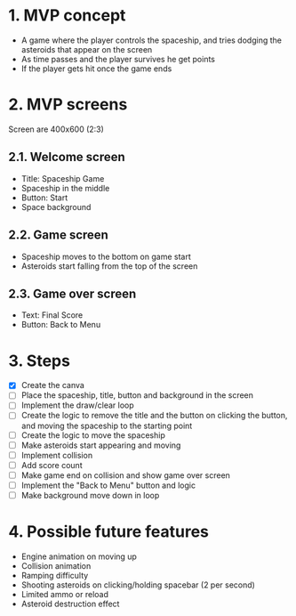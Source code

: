 # 1. MVP concept
- A game where the player controls the spaceship, and tries dodging the asteroids that appear on the screen
- As time passes and the player survives he get points
- If the player gets hit once the game ends

# 2. MVP screens
Screen are 400x600 (2:3)

## 2.1. Welcome screen
- Title: Spaceship Game
- Spaceship in the middle
- Button: Start
- Space background

## 2.2. Game screen
- Spaceship moves to the bottom on game start
- Asteroids start falling from the top of the screen

## 2.3. Game over screen
- Text: Final Score
- Button: Back to Menu

# 3. Steps
- [X] Create the canva
- [ ] Place the spaceship, title, button and background in the screen
- [ ] Implement the draw/clear loop
- [ ] Create the logic to remove the title and the button on clicking the button, and moving the spaceship to the starting point
- [ ] Create the logic to move the spaceship
- [ ] Make asteroids start appearing and moving
- [ ] Implement collision
- [ ] Add score count
- [ ] Make game end on collision and show game over screen
- [ ] Implement the "Back to Menu" button and logic
- [ ] Make background move down in loop

# 4. Possible future features
- Engine animation on moving up
- Collision animation
- Ramping difficulty
- Shooting asteroids on clicking/holding spacebar (2 per second)
- Limited ammo or reload
- Asteroid destruction effect

